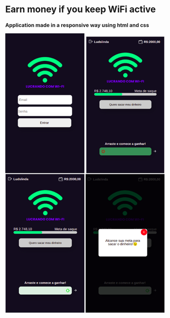<h1>Earn money if you keep WiFi active</h1>

<h3>Application made in a responsive way using html and css</h3>



<div  float="left">



<img src="./assets/img/login.png" width="250" />  
<img src="./assets/img/home.png" width="250" />

<img src="./assets/img/home2.png" width="250" />


<img src="./assets/img/modal.png" width="250" />





</div>